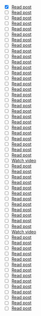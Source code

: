 * [x] [Read post](https://api.daily.dev/r/y0vKE86jA)
* [ ] [Read post](https://api.daily.dev/r/QoVYhJM36)
* [ ] [Read post](https://api.daily.dev/r/DjUbEdDHu)
* [ ] [Read post](https://api.daily.dev/r/41j8s5Y8B)
* [ ] [Read post](https://api.daily.dev/r/KCu4uC3Uj)
* [ ] [Read post](https://api.daily.dev/r/3Nkt7SlJd)
* [ ] [Read post](https://api.daily.dev/r/wJPuHlGy4)
* [ ] [Read post](https://api.daily.dev/r/jYQSGvcIG)
* [ ] [Read post](https://api.daily.dev/r/DYdZHIJIQ)
* [ ] [Read post](https://api.daily.dev/r/gbWUy9NvR)
* [ ] [Read post](https://api.daily.dev/r/yqXY2ktnV)
* [ ] [Read post](https://api.daily.dev/r/6XYLglxKE)
* [ ] [Read post](https://api.daily.dev/r/vTRBDAURS)
* [ ] [Read post](https://api.daily.dev/r/SAs6TPfMv)
* [ ] [Read post](https://api.daily.dev/r/29oHbo5a0)
* [ ] [Read post](https://api.daily.dev/r/4LGalc4jk)
* [ ] [Read post](https://api.daily.dev/r/flNVsOqTS)
* [ ] [Read post](https://api.daily.dev/r/pIAwow4iw)
* [ ] [Read post](https://api.daily.dev/r/SiAT6fRdy)
* [ ] [Read post](https://api.daily.dev/r/ApL3cLrkN)
* [ ] [Read post](https://api.daily.dev/r/lxI7iFC3B)
* [ ] [Read post](https://api.daily.dev/r/HqETsUtiz)
* [ ] [Read post](https://api.daily.dev/r/eCIKCKaEU)
* [ ] [Read post](https://api.daily.dev/r/waRIDcoNQ)
* [ ] [Read post](https://api.daily.dev/r/7lUyJfQq7)
* [ ] [Read post](https://api.daily.dev/r/Za0mx2piH)
* [ ] [Read post](https://api.daily.dev/r/HUmGsPN94)
* [ ] [Read post](https://api.daily.dev/r/RnDmQAD5j)
* [ ] [Watch video](https://api.daily.dev/r/UdYETBH1E)
* [ ] [Read post](https://api.daily.dev/r/0gUThrwzV)
* [ ] [Read post](https://api.daily.dev/r/ufw71qnez)
* [ ] [Read post](https://api.daily.dev/r/LpzXEOA1H)
* [ ] [Read post](https://api.daily.dev/r/smnjreF0f)
* [ ] [Read post](https://api.daily.dev/r/eQsCBrtQP)
* [ ] [Read post](https://api.daily.dev/r/fq8xdVOIn)
* [ ] [Read post](https://api.daily.dev/r/5u9jzDpU4)
* [ ] [Read post](https://api.daily.dev/r/YP09dYWZJ)
* [ ] [Read post](https://api.daily.dev/r/qq3S1D2xk)
* [ ] [Read post](https://api.daily.dev/r/ES9UkUv4s)
* [ ] [Read post](https://api.daily.dev/r/n4mzRlmhX)
* [ ] [Read post](https://api.daily.dev/r/0Q4arwm9j)
* [ ] [Watch video](https://api.daily.dev/r/dq5hfx6Mz)
* [ ] [Read post](https://api.daily.dev/r/kQX4OYh4Q)
* [ ] [Read post](https://api.daily.dev/r/LOs61BefZ)
* [ ] [Read post](https://api.daily.dev/r/r1rKgh5rS)
* [ ] [Read post](https://api.daily.dev/r/LIr5LGlS4)
* [ ] [Read post](https://api.daily.dev/r/KRv6hlbyv)
* [ ] [Read post](https://api.daily.dev/r/uCEidVtzW)
* [ ] [Read post](https://api.daily.dev/r/LQf3YYhdm)
* [ ] [Read post](https://api.daily.dev/r/DBT7FZC8x)
* [ ] [Read post](https://api.daily.dev/r/OTAGUCIfc)
* [ ] [Read post](https://api.daily.dev/r/EOEA7c8zU)
* [ ] [Read post](https://api.daily.dev/r/j36PElY0T)
* [ ] [Read post](https://api.daily.dev/r/jWezeKTWh)
* [ ] [Read post](https://api.daily.dev/r/2APCisTlw)
* [ ] [Read post](https://api.daily.dev/r/1ACPJ6wjU)